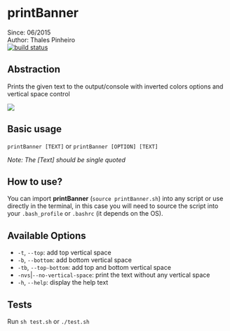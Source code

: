 # printBanner

Since: 06/2015   
Author: Thales Pinheiro   
[![build status](http://ci.audaci.us:8072/projects/5/status.png?ref=master)](http://ci.audaci.us:8072/projects/5?ref=master)

## Abstraction

Prints the given text to the output/console with inverted colors options and vertical space control

![](https://s3-us-west-2.amazonaws.com/tfsp-printbanner/printBanner-example.png)

## Basic usage
`printBanner [TEXT]` or `printBanner [OPTION] [TEXT]`

*Note: The [Text] should be single quoted*

## How to use?

You can import **printBanner** (`source printBanner.sh`) into any script or use directly in the terminal, in this case you will need to source the script into your `.bash_profile` or `.bashrc` (it depends on the OS).

## Available Options

- `-t`, `--top`: add top vertical space
- `-b`, `--bottom`: add bottom vertical space
- `-tb`, `--top-bottom`: add top and bottom vertical space
- `-nvs`|`--no-vertical-space`: print the text without any vertical space
- `-h`, `--help`: display the help text

## Tests

Run `sh test.sh` or `./test.sh`